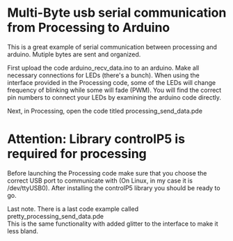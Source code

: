 # Multi-Byte usb serial communication from Processing to Arduino

This is a great example of serial communication between processing and arduino. Mutiple bytes are sent and organized. <br />

First upload the code arduino_recv_data.ino to an arduino. Make all necessary connections for LEDs (there's a bunch). When using the interface provided in the Processing code, some of the LEDs will change frequency of blinking while some will fade (PWM). You will find the correct pin numbers to connect your LEDs by examining the arduino code directly.<br />

Next, in Processing, open the code titled processing_send_data.pde <br /> 

# Attention: Library controlP5 is required for processing <br />

Before launching the Processing code make sure that you choose the correct USB port to communicate with (On Linux, in my case it is /dev/ttyUSB0). After installing the controlP5 library you should be ready to go.<br />

Last note. There is a last code example called pretty_processing_send_data.pde<br />
This is the same functionality with added glitter to the interface to make it less bland. 
